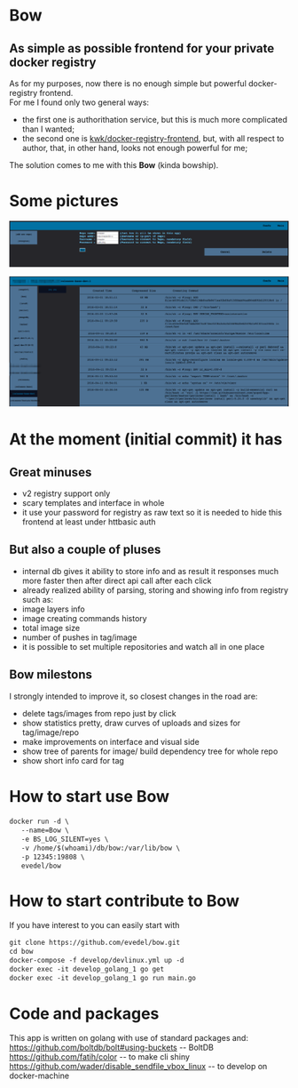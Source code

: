 Bow
==
## As simple as possible frontend for your private docker registry
As for my purposes, now there is no enough simple but powerful docker-registry frontend.  
For me I found only two general ways:  
- the first one is authorithation service, but this is much more complicated than I wanted;
- the second one is [kwk/docker-registry-frontend](https://github.com/kwk/docker-registry-frontend), but, with all respect to author, that, in other hand, looks not enough powerful for me;  

The solution comes to me with this __Bow__ (kinda bowship).

Some pictures
==
![](develop/conf.png)  

![](develop/info.png)

At the moment (initial commit) it has
==  
## Great minuses
- v2 registry support only
- scary templates and interface in whole
- it use your password for registry as raw text so it is needed to hide this frontend at least under httbasic auth

## But also a couple of pluses
- internal db gives it ability to store info and as result it responses much more faster then after direct api call after each click
- already realized ability of parsing, storing and showing info from registry such as:
 - image layers info
 - image creating commands history
 - total image size
 - number of pushes in tag/image
- it is possible to set multiple repositories and watch all in one place

## Bow milestons
I strongly intended to improve it, so closest changes in the road are:  
- delete tags/images from repo just by click  
- show statistics pretty, draw curves of uploads and sizes for tag/image/repo  
- make improvements on interface and visual side  
- show tree of parents for image/ build dependency tree for whole repo  
- show short info card for tag  

How to start use Bow
==
```
docker run -d \
   --name=Bow \
   -e BS_LOG_SILENT=yes \
   -v /home/$(whoami)/db/bow:/var/lib/bow \
   -p 12345:19808 \
   evedel/bow
```
How to start contribute to Bow
==
If you have interest to you can easily start with
```
git clone https://github.com/evedel/bow.git
cd bow
docker-compose -f develop/devlinux.yml up -d
docker exec -it develop_golang_1 go get
docker exec -it develop_golang_1 go run main.go
```
Code and packages
==
This app is written on golang with use of standard packages and:  
https://github.com/boltdb/bolt#using-buckets -- BoltDB  
https://github.com/fatih/color -- to make cli shiny  
https://github.com/wader/disable_sendfile_vbox_linux -- to develop on docker-machine
